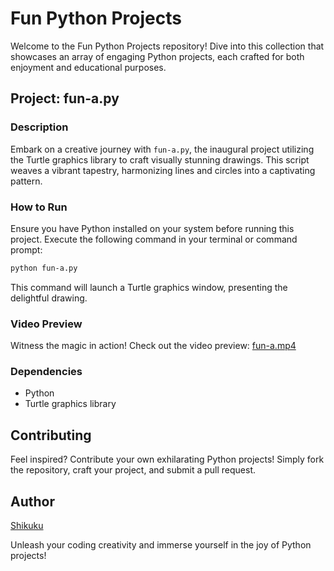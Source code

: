 # Fun Python Projects

Welcome to the Fun Python Projects repository! Dive into this collection that showcases an array of engaging Python projects, each crafted for both enjoyment and educational purposes.

## Project: fun-a.py

### Description
Embark on a creative journey with `fun-a.py`, the inaugural project utilizing the Turtle graphics library to craft visually stunning drawings. This script weaves a vibrant tapestry, harmonizing lines and circles into a captivating pattern.

### How to Run
Ensure you have Python installed on your system before running this project. Execute the following command in your terminal or command prompt:

```bash
python fun-a.py
```

This command will launch a Turtle graphics window, presenting the delightful drawing.

### Video Preview
Witness the magic in action! Check out the video preview: [fun-a.mp4](fun-a.mp4)

### Dependencies
- Python
- Turtle graphics library

## Contributing
Feel inspired? Contribute your own exhilarating Python projects! Simply fork the repository, craft your project, and submit a pull request.

## Author
[Shikuku](https://github.com/enshikuku)

Unleash your coding creativity and immerse yourself in the joy of Python projects!